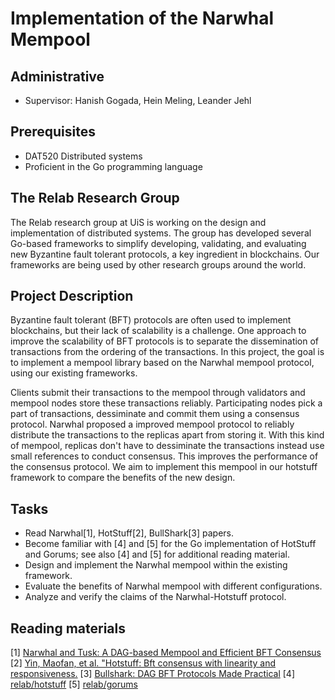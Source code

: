 # Implementation of the Narwhal Mempool

## Administrative

- Supervisor: Hanish Gogada, Hein Meling, Leander Jehl

## Prerequisites

- DAT520 Distributed systems
- Proficient in the Go programming language

## The Relab Research Group

The Relab research group at UiS is working on the design and implementation of distributed systems.
The group has developed several Go-based frameworks to simplify developing, validating, and evaluating new Byzantine fault tolerant protocols, a key ingredient in blockchains.
Our frameworks are being used by other research groups around the world.

## Project Description

Byzantine fault tolerant (BFT) protocols are often used to implement blockchains, but their lack of scalability is a challenge.
One approach to improve the scalability of BFT protocols is to separate the dissemination of transactions from the ordering of the transactions.
In this project, the goal is to implement a mempool library based on the Narwhal mempool protocol, using our existing frameworks.

Clients submit their transactions to the mempool through validators and mempool nodes store these transactions reliably.
Participating nodes pick a part of transactions, dessiminate and commit them using a consensus protocol.
Narwhal proposed a improved mempool protocol to reliably distribute the transactions to the replicas apart from storing it.
With this kind of mempool, replicas don't have to dessiminate the transactions instead use small references to conduct consensus.
This improves the performance of the consensus protocol.
We aim to implement this mempool in our hotstuff framework to compare the benefits of the new design.

## Tasks

- Read Narwhal[1], HotStuff[2], BullShark[3] papers.
- Become familiar with [4] and [5] for the Go implementation of HotStuff and Gorums; see also [4] and [5] for additional reading material.
- Design and implement the Narwhal mempool within the existing framework.
- Evaluate the benefits of Narwhal mempool with different configurations.
- Analyze and verify the claims of the Narwhal-Hotstuff protocol.

## Reading materials

[1] [Narwhal and Tusk: A DAG-based Mempool and Efficient BFT Consensus](https://arxiv.org/pdf/2105.11827.pdf)
[2] [Yin, Maofan, et al. "Hotstuff: Bft consensus with linearity and responsiveness.](https://dl.acm.org/doi/pdf/10.1145/3293611.3331591)
[3] [Bullshark: DAG BFT Protocols Made Practical](https://arxiv.org/abs/2201.05677)
[4] [relab/hotstuff](https://github.com/relab/hotstuff)
[5] [relab/gorums](https://github.com/relab/gorums)
